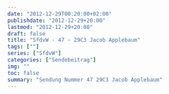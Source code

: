 ```yaml
---
date: "2012-12-29T00:20:00+02:00"
publishdate: "2012-12-29+20:00"
lastmod: "2012-12-29+20:00"
draft: false
title: "SfdvW - 47 - 29C3 Jacob Applebaum"
tags: [""]
series: ["SfdvW"]
categories: ["Sendebeitrag"]
img: ""
toc: false
summary: "Sendung Nummer 47 29C3 Jacob Applebaum"
---
```


<div id="example"></div>
<script src="https://cdn.podlove.org/web-player/embed.js"></script>

<script>
  podlovePlayer('#example', '/blog/sfdvw47.json');
</script>
